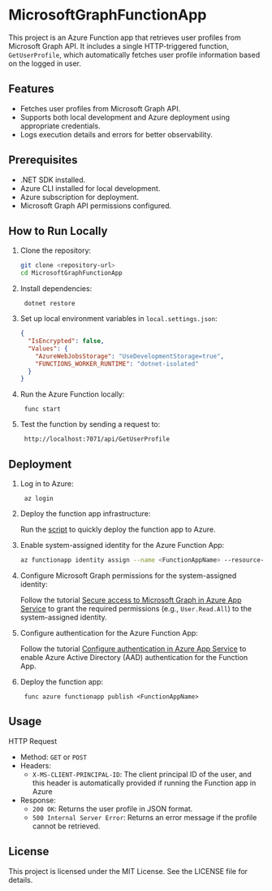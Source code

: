# MicrosoftGraphFunctionApp

This project is an Azure Function app that retrieves user profiles from Microsoft Graph API. It includes a single HTTP-triggered function, `GetUserProfile`, which automatically fetches user profile information based on the logged in user.

## Features

- Fetches user profiles from Microsoft Graph API.
- Supports both local development and Azure deployment using appropriate credentials.
- Logs execution details and errors for better observability.

## Prerequisites

- .NET SDK installed.
- Azure CLI installed for local development.
- Azure subscription for deployment.
- Microsoft Graph API permissions configured.

## How to Run Locally

1. Clone the repository:
    ```bash
    git clone <repository-url>
    cd MicrosoftGraphFunctionApp
    ```

2. Install dependencies:

        dotnet restore

3. Set up local environment variables in `local.settings.json`:

    ```json
    {
      "IsEncrypted": false,
      "Values": {
        "AzureWebJobsStorage": "UseDevelopmentStorage=true",
        "FUNCTIONS_WORKER_RUNTIME": "dotnet-isolated"
      }
    }
    ```

4. Run the Azure Function locally:

        func start

5. Test the function by sending a request to:

        http://localhost:7071/api/GetUserProfile

## Deployment

1. Log in to Azure:

        az login

2. Deploy the function app infrastructure:

      Run the [script](https://learn.microsoft.com/en-us/azure/azure-functions/scripts/functions-cli-create-function-app-connect-to-storage-account#run-the-script) to quickly deploy the function app to Azure.

3. Enable system-assigned identity for the Azure Function App:

    ```bash
    az functionapp identity assign --name <FunctionAppName> --resource-group <ResourceGroupName>
    ```

4. Configure Microsoft Graph permissions for the system-assigned identity:

    Follow the tutorial [Secure access to Microsoft Graph in Azure App Service](https://learn.microsoft.com/en-us/azure/app-service/scenario-secure-app-access-microsoft-graph-as-app?tabs=azure-cli) to grant the required permissions (e.g., `User.Read.All`) to the system-assigned identity.

5. Configure authentication for the Azure Function App:

    Follow the tutorial [Configure authentication in Azure App Service](https://learn.microsoft.com/en-us/azure/app-service/configure-authentication-provider-aad?tabs=workforce-configuration) to enable Azure Active Directory (AAD) authentication for the Function App.

6. Deploy the function app:

        func azure functionapp publish <FunctionAppName>

## Usage
HTTP Request

* Method: `GET` or `POST`
* Headers: 
  * `X-MS-CLIENT-PRINCIPAL-ID`: The client principal ID of the user, and this header is automatically provided if running the Function app in Azure
* Response:
  * `200 OK`: Returns the user profile in JSON format.
  * `500 Internal Server Error`: Returns an error message if the profile cannot be retrieved.

## License
This project is licensed under the MIT License. See the LICENSE file for details.
